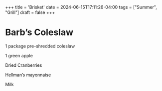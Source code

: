 +++
title = 'Brisket'
date = 2024-06-15T17:11:26-04:00
tags = ["Summer", "Grill"]
draft = false
+++
# Barb’s Coleslaw

1 package pre-shredded coleslaw

1 green apple

Dried Cranberries

Hellman’s mayonnaise 

Milk
